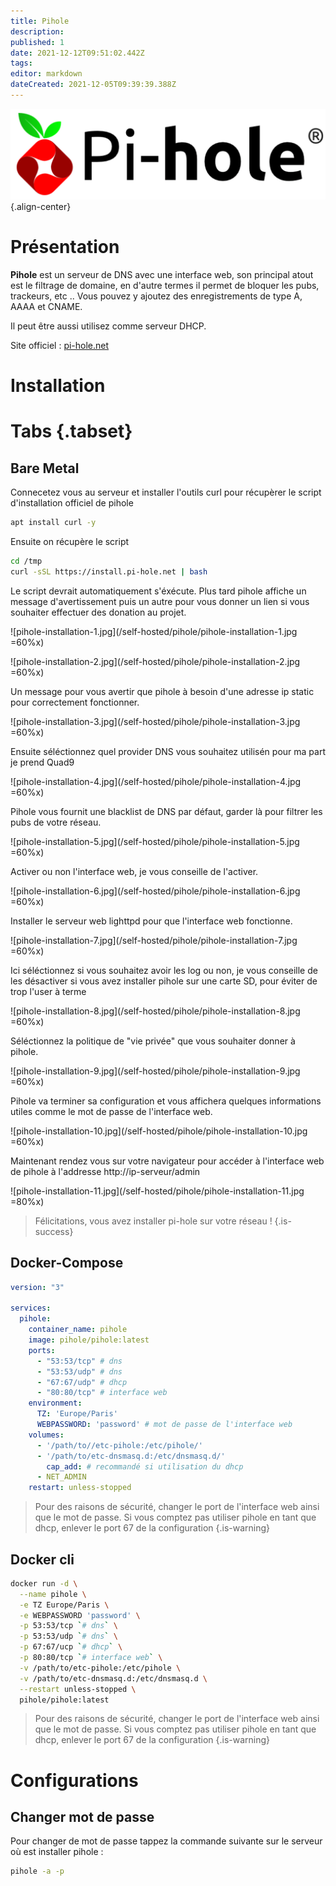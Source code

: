 ```yaml
---
title: Pihole
description: 
published: 1
date: 2021-12-12T09:51:02.442Z
tags: 
editor: markdown
dateCreated: 2021-12-05T09:39:39.388Z
---
```


![pihole-banner.png](/wiki-assets/pihole-banner.png){.align-center}

# Présentation
**Pihole** est un serveur de DNS avec une interface web, son principal atout est le filtrage de domaine, en d'autre termes il permet de bloquer les pubs, trackeurs, etc .. Vous pouvez y ajoutez des enregistrements de type A, AAAA et CNAME. 

Il peut être aussi utilisez comme serveur DHCP.

Site officiel : [pi-hole.net](https://pi-hole.net/)

# Installation
# Tabs {.tabset}
## Bare Metal

Connecetez vous au serveur et installer l'outils curl pour récupèrer le script d'installation officiel de pihole

```bash
apt install curl -y
```

Ensuite on récupère le script

```bash
cd /tmp
curl -sSL https://install.pi-hole.net | bash
```

Le script devrait automatiquement s'éxécute. Plus tard pihole affiche un message d'avertissement puis un autre pour vous donner un lien si vous souhaiter effectuer des donation au projet.

![pihole-installation-1.jpg](/self-hosted/pihole/pihole-installation-1.jpg =60%x)

![pihole-installation-2.jpg](/self-hosted/pihole/pihole-installation-2.jpg =60%x)

Un message pour vous avertir que pihole à besoin d'une adresse ip static pour correctement fonctionner. 

![pihole-installation-3.jpg](/self-hosted/pihole/pihole-installation-3.jpg =60%x)

Ensuite séléctionnez quel provider DNS vous souhaitez utilisén pour ma part je prend Quad9

![pihole-installation-4.jpg](/self-hosted/pihole/pihole-installation-4.jpg =60%x)

Pihole vous fournit une blacklist de DNS par défaut, garder là pour filtrer les pubs de votre réseau.

![pihole-installation-5.jpg](/self-hosted/pihole/pihole-installation-5.jpg =60%x)

Activer ou non l'interface web, je vous conseille de l'activer.

![pihole-installation-6.jpg](/self-hosted/pihole/pihole-installation-6.jpg =60%x)

Installer le serveur web lighttpd pour que l'interface web fonctionne.

![pihole-installation-7.jpg](/self-hosted/pihole/pihole-installation-7.jpg =60%x)

Ici séléctionnez si vous souhaitez avoir les log ou non, je vous conseille de les désactiver si vous avez installer pihole sur une carte SD, pour éviter de trop l'user à terme

![pihole-installation-8.jpg](/self-hosted/pihole/pihole-installation-8.jpg =60%x)

Séléctionnez la politique de "vie privée" que vous souhaiter donner à pihole.

![pihole-installation-9.jpg](/self-hosted/pihole/pihole-installation-9.jpg =60%x)		

Pihole va terminer sa configuration et vous affichera quelques informations utiles comme le mot de passe de l'interface web.

![pihole-installation-10.jpg](/self-hosted/pihole/pihole-installation-10.jpg =60%x)

Maintenant rendez vous sur votre navigateur pour accéder à l'interface web de pihole à l'addresse http://ip-serveur/admin

![pihole-installation-11.jpg](/self-hosted/pihole/pihole-installation-11.jpg =80%x)

> Félicitations, vous avez installer pi-hole sur votre réseau !
{.is-success}


## Docker-Compose
```yaml
version: "3"

services:
  pihole:
    container_name: pihole
    image: pihole/pihole:latest
    ports:
      - "53:53/tcp" # dns
      - "53:53/udp" # dns
      - "67:67/udp" # dhcp
      - "80:80/tcp" # interface web
    environment:
      TZ: 'Europe/Paris'
      WEBPASSWORD: 'password' # mot de passe de l'interface web
    volumes:
      - '/path/to//etc-pihole:/etc/pihole/'
      - '/path/to/etc-dnsmasq.d:/etc/dnsmasq.d/'
		cap_add: # recommandé si utilisation du dhcp
      - NET_ADMIN
    restart: unless-stopped
```
> Pour des raisons de sécurité, changer le port de l'interface web ainsi que le mot de passe.
> Si vous comptez pas utiliser pihole en tant que dhcp, enlever le port 67 de la configuration
{.is-warning}
## Docker cli
```bash
docker run -d \
  --name pihole \
  -e TZ Europe/Paris \
  -e WEBPASSWORD 'password' \
  -p 53:53/tcp `# dns` \
  -p 53:53/udp `# dns` \
  -p 67:67/ucp `# dhcp` \
  -p 80:80/tcp `# interface web` \
  -v /path/to/etc-pihole:/etc/pihole \
  -v /path/to/etc-dnsmasq.d:/etc/dnsmasq.d \
  --restart unless-stopped \
  pihole/pihole:latest
```
> Pour des raisons de sécurité, changer le port de l'interface web ainsi que le mot de passe.
> Si vous comptez pas utiliser pihole en tant que dhcp, enlever le port 67 de la configuration
{.is-warning}

# Configurations 

## Changer mot de passe

Pour changer de mot de passe tappez la commande suivante sur le serveur où est installer pihole :

```bash
pihole -a -p
```